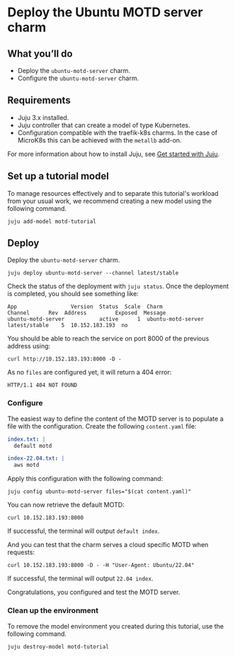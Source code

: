 # Deploy the Ubuntu MOTD server charm

## What you’ll do

- Deploy the `ubuntu-motd-server` charm.
- Configure the `ubuntu-motd-server` charm.

## Requirements

- Juju 3.x installed.
- Juju controller that can create a model of type Kubernetes.
- Configuration compatible with the traefik-k8s charms. In the case of MicroK8s this can be achieved with the `metallb` add-on.

For more information about how to install Juju, see [Get started with Juju](https://documentation.ubuntu.com/juju/3.6/tutorial/).

## Set up a tutorial model

To manage resources effectively and to separate this tutorial's workload from
your usual work, we recommend creating a new model using the following command.

```shell
juju add-model motd-tutorial
```

## Deploy

Deploy the `ubuntu-motd-server` charm.

```shell
juju deploy ubuntu-motd-server --channel latest/stable
```

Check the status of the deployment with `juju status`. Once the deployment is completed, you should see something like:

```shell
App                 Version  Status  Scale  Charm               Channel      Rev  Address         Exposed  Message
ubuntu-motd-server           active      1  ubuntu-motd-server  latest/stable    5  10.152.183.193  no  
```

You should be able to reach the service on port 8000 of the previous address using:

```shell
curl http://10.152.183.193:8000 -D -
```

As no `files` are configured yet, it will return a 404 error:

```shell
HTTP/1.1 404 NOT FOUND
```

### Configure

The easiest way to define the content of the MOTD server is to populate a file with the configuration. Create the following `content.yaml` file:

```yaml
index.txt: |
  default motd

index-22.04.txt: |
  aws motd
```

Apply this configuration with the following command:

```shell
juju config ubuntu-motd-server files="$(cat content.yaml)"
```

You can now retrieve the default MOTD:

```shell
curl 10.152.183.193:8000 
```

If successful, the terminal will output `default index`.

And you can test that the charm serves a cloud specific MOTD when requests:

```shell
curl 10.152.183.193:8000 -D - -H "User-Agent: Ubuntu/22.04"
```

If successful, the terminal will output `22.04 index`.

Congratulations, you configured and test the MOTD server.

### Clean up the environment

To remove the model environment you created during this tutorial, use the following command.

```shell
juju destroy-model motd-tutorial
```
